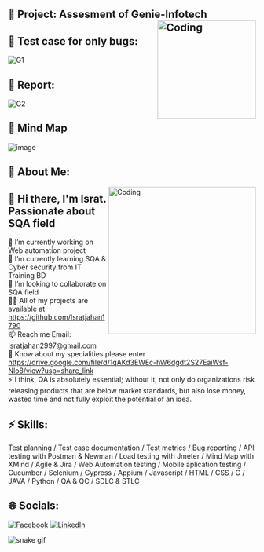 ## 💫 Project: Assesment of Genie-Infotech <img align="right" alt="Coding" width="200" src="https://media-exp1.licdn.com/dms/image/C560BAQF01iw7DlFM9w/company-logo_200_200/0/1644908782334?e=2147483647&v=beta&t=NPcQGkAFxWU3xiWmGf0jpK46OApu_YwgOIPPRrGB4D0"><br>



## 🌱 Test case for only bugs:
![G1](https://user-images.githubusercontent.com/112747904/200102075-ea27525f-8d34-41a5-9ada-5b0a12ef657b.PNG)

## 🌱 Report:
![G2](https://user-images.githubusercontent.com/112747904/200102071-3c724568-4353-4642-a221-8416e6f9e0e4.PNG)

## 🌱 Mind Map
![image](https://user-images.githubusercontent.com/68172428/200040194-810d743f-504a-478a-b76e-1490242ff24b.png)

## 💫 About Me:
<img align="right" alt="Coding" width="300" src="https://i.imgur.com/tN5CW8d.gif">

## 👋 Hi there, I'm Israt. Passionate about SQA field
🔭 I’m currently working on Web automation project<br>🌱 I’m currently learning SQA & Cyber security from IT Training BD<br>👯 I’m looking to collaborate on SQA field<br>👨‍💻 All of my projects are available at https://github.com/Isratjahan1790<br>📫 Reach me Email: isratjahan2997@gmail.com<br>📄 Know about my specialities please enter https://drive.google.com/file/d/1qAKd3EWEc-hW6dgdt2S27EaiWsf-Nlo8/view?usp=share_link<br>⚡ I think, QA is absolutely essential; without it, not only do organizations risk releasing products that are below market standards, but also lose money, wasted time and not fully exploit the potential of an idea.



## ⚡ Skills:
Test planning / Test case documentation / Test metrics / Bug reporting / API testing with Postman & Newman / Load testing with Jmeter / Mind Map with XMind / Agile & Jira /  Web Automation testing / Mobile aplication testing / Cucumber / Selenium / Cypress / Appium / Javascript /  HTML / CSS / C / JAVA / Python / QA & QC / SDLC & STLC


## 🌐 Socials:
[![Facebook](https://img.shields.io/badge/Facebook-%231877F2.svg?logo=Facebook&logoColor=white)](https://facebook.com/ishratjahan.1790) [![LinkedIn](https://img.shields.io/badge/LinkedIn-%230077B5.svg?logo=linkedin&logoColor=white)](https://linkedin.com/in/israt-jahan1790) 


![snake gif](https://github.com/Isratjahan1790/Isratjahan1790/blob/output/github-contribution-grid-snake.gif)
